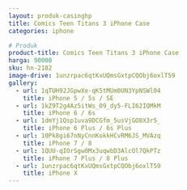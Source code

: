 ```yaml
---
layout: produk-casinghp
title: Comics Teen Titans 3 iPhone Case
categories: iphone

# Produk
product-title: Comics Teen Titans 3 iPhone Case
harga: 90000
sku: hn-2182
image-drive: 1unzrpac6qtKxUQmsGxtpCQObj6oxlT59
gallery:
  - url: 1qTUH92JGpwXe-qK5tMUm0UN3YpNSWl04
    title: iPhone 5 / 5s / SE
  - url: 1kZ9T2g4Az5itWs_O9_dy5-FLI62IQMkM
    title: iPhone 6 / 6s
  - url: 1dmYj1Qsp1uva9DCGfm_5usVjGO8X3r5_
    title: iPhone 6 Plus / 6s Plus
  - url: 10Pk8gi67nNyCnnKokkHCvRM6JS_MVAzq
    title: iPhone 7 / 8
  - url: 1QUU-qIOrSgw0Mx3uqwbD3AlcOl7QkPTz
    title: iPhone 7 Plus / 8 Plus
  - url: 1unzrpac6qtKxUQmsGxtpCQObj6oxlT59
    title: iPhone X
---
```

